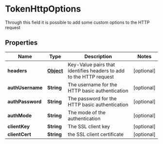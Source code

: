 

# TokenHttpOptions

Through this field it is possible to add some custom options to the HTTP request
## Properties

Name | Type | Description | Notes
------------ | ------------- | ------------- | -------------
**headers** | [**Object**](.md) | Key-Value pairs that identifies headers to add to the HTTP request |  [optional]
**authUsername** | **String** | The username for the HTTP basic authentication |  [optional]
**authPassword** | **String** | The password for the HTTP basic authentication |  [optional]
**authMode** | **String** | The mode of the authentication |  [optional]
**clientKey** | **String** | The SSL client key |  [optional]
**clientCert** | **String** | the SSL client certificate |  [optional]



